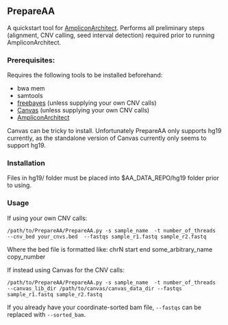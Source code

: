 ## PrepareAA

A quickstart tool for [AmpliconArchitect](https://github.com/virajbdeshpande/AmpliconArchitect). Performs all preliminary steps (alignment, CNV calling, seed interval detection) required prior to running AmpliconArchitect.

### Prerequisites:
Requires the following tools to be installed beforehand:
- bwa mem
- samtools
- [freebayes](https://github.com/ekg/freebayes) (unless supplying your own CNV calls)
- [Canvas](https://github.com/Illumina/canvas) (unless supplying your own CNV calls)
- [AmpliconArchitect](https://github.com/virajbdeshpande/AmpliconArchitect)

Canvas can be tricky to install. Unfortunately PrepareAA only supports hg19 currently, as the standalone version of Canvas currently only seems to support hg19.

### Installation
Files in hg19/ folder must be placed into $AA_DATA_REPO/hg19 folder prior to using.

### Usage
If using your own CNV calls:
```
/path/to/PrepareAA/PrepareAA.py -s sample_name  -t number_of_threads  --cnv_bed your_cnvs.bed  --fastqs sample_r1.fastq sample_r2.fastq
```
Where the bed file is formatted like:
chrN    start        end        some_arbitrary_name   copy_number

If instead using Canvas for the CNV calls:
```
/path/to/PrepareAA/PrepareAA.py -s sample_name  -t number_of_threads  --canvas_lib_dir /path/to/canvas/canvas_data_dir --fastqs sample_r1.fastq sample_r2.fastq
```

If you already have your coordinate-sorted bam file, `--fastqs` can be replaced with `--sorted_bam`.



